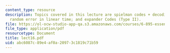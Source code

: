 ```yaml
---
content_type: resource
description: Topics covered in this lecture are spielman codes + decoding; correcting
  random error in linear time; and expander Codes (Type II).
file: https://ol-ocw-studio-app-qa.s3.amazonaws.com/courses/6-895-essential-coding-theory-fall-2004/abc6087c89e4af0a20973c1819c71b59_lect16.pdf
file_type: application/pdf
resourcetype: Document
title: lect16.pdf
uid: abc6087c-89e4-af0a-2097-3c1819c71b59
---
```

